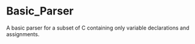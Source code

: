 # Basic_Parser
A basic parser for a subset of C containing only variable declarations and assignments.
